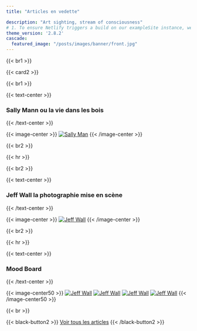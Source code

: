 ```yaml
---
title: "Articles en vedette"

description: "Art sighting, stream of consciousness"
# 1. To ensure Netlify triggers a build on our exampleSite instance, we need to change a file in the exampleSite directory.
theme_version: '2.8.2'
cascade:
  featured_image: "/posts/images/banner/front.jpg"
---
```

{{< br1 >}}

{{< card2 >}}

{{< br1 >}}

{{< text-center >}}
### Sally Mann ou la vie dans les bois
{{< /text-center >}}

{{< image-center >}}
[![Sally Man](/posts/images/banner/sally-mann.jpg)](/sally-mann-american-photographer/)
{{< /image-center >}}

{{< br2 >}}

{{< hr >}}

{{< br2 >}}

{{< text-center >}}
### Jeff Wall la photographie mise en scène
{{< /text-center >}}

{{< image-center >}}
[![Jeff Wall](/posts/images/banner/jeff-wall.jpg)](jeff-wall-la-photographie-mise-en-scene)
{{< /image-center >}}

{{< br2 >}}

{{< hr >}}

{{< text-center >}}
### Mood Board
{{< /text-center >}}

{{< image-center50 >}}
[![Jeff Wall](/gallery/woodman2.jpg)](francesca-woodman)
[![Jeff Wall](/gallery/brotherus2.jpg)](elina-brotherus-photography-private)
[![Jeff Wall](/gallery/broido2.jpg)](raoul-hausmann-dadasophe-et-photographe)
[![Jeff Wall](/gallery/penrose2.jpg)](polly-penrose-body-as-prop-private)
{{< /image-center50 >}}

{{< br >}}

{{< black-button2 >}}
[Voir tous les articles](/posts/)
{{< /black-button2 >}}






